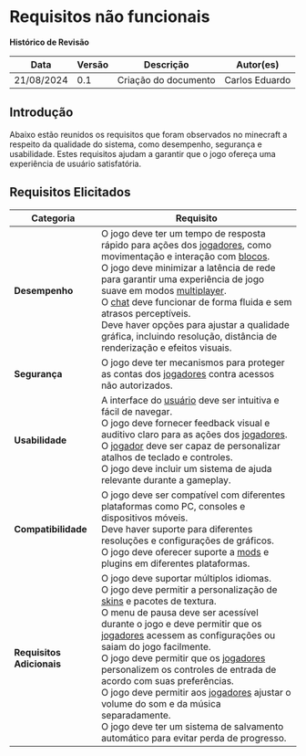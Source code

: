 # Requisitos não funcionais

**Histórico de Revisão**

| Data       | Versão | Descrição            | Autor(es)                                    |
| ---------- | ------ | -------------------- | -------------------------------------------- |
| 21/08/2024 | 0.1    | Criação do documento | Carlos Eduardo |

## Introdução
Abaixo estão reunidos os requisitos que foram observados no minecraft a respeito da qualidade do sistema, como desempenho, segurança e usabilidade. Estes requisitos ajudam a garantir que o jogo ofereça uma experiência de usuário satisfatória. 

## Requisitos Elicitados
| **Categoria**     |**Requisito**  |
|-------------------|---------------|
| **Desempenho**    | O jogo deve ter um tempo de resposta rápido para ações dos [jogadores](../modelagem/lexico.md#l42-usuario), como movimentação e interação com [blocos](../modelagem/lexico.md#l44-blocos). <br> O jogo deve minimizar a latência de rede para garantir uma experiência de jogo suave em modos [multiplayer](../modelagem/lexico.md#l41-multiplayer). <br> O [chat](../modelagem/lexico.md#l23-chat) deve funcionar de forma fluida e sem atrasos perceptíveis. <br> Deve haver opções para ajustar a qualidade gráfica, incluindo resolução, distância de renderização e efeitos visuais. |
| **Segurança**     | O jogo deve ter mecanismos para proteger as contas dos [jogadores](../modelagem/lexico.md#l42-usuario) contra acessos não autorizados. |
| **Usabilidade**   | A interface do [usuário](../modelagem/lexico.md#l42-usuario) deve ser intuitiva e fácil de navegar. <br> O jogo deve fornecer feedback visual e auditivo claro para as ações dos [jogadores](../modelagem/lexico.md#l42-usuario). <br> O [jogador](../modelagem/lexico.md#l42-usuario) deve ser capaz de personalizar atalhos de teclado e controles. <br> O jogo deve incluir um sistema de ajuda relevante durante a gameplay.|
| **Compatibilidade** | O jogo deve ser compatível com diferentes plataformas como PC, consoles e dispositivos móveis. <br> Deve haver suporte para diferentes resoluções e configurações de gráficos. <br> O jogo deve oferecer suporte a [mods](../modelagem/lexico.md#l16-mods) e plugins em diferentes plataformas.      |
| **Requisitos Adicionais** | O jogo deve suportar múltiplos idiomas. <br> O jogo deve permitir a personalização de [skins](../modelagem/lexico.md#l15-skins) e pacotes de textura. <br> O menu de pausa deve ser acessível durante o jogo e deve permitir que os [jogadores](../modelagem/lexico.md#l42-usuario) acessem as configurações ou saiam do jogo facilmente. <br> O jogo deve permitir que os [jogadores](../modelagem/lexico.md#l42-usuario) personalizem os controles de entrada de acordo com suas preferências. <br> O jogo deve permitir aos [jogadores](../modelagem/lexico.md#l42-usuario) ajustar o volume do som e da música separadamente. <br> O jogo deve ter um sistema de salvamento automático para evitar perda de progresso.|

